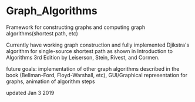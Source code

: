 # Graph_Algorithms
Framework for constructing graphs and computing graph algorithms(shortest path, etc)

Currently have working graph construction and fully implemented Djikstra's algorithm for single-source shortest path as shown in Introduction to Algorithms 3rd Edition by Leiserson, Stein, Rivest, and Cormen.

future goals: implementation of other graph algorithms described in the book (Bellman-Ford, Floyd-Warshall, etc), GUI/Graphical representation for graphs, animation of algorithm steps

updated Jan 3 2019
